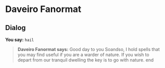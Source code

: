 # Daveiro Fanormat
## Dialog

**You say:** `hail`



>**Daveiro Fanormat says:** Good day to you Soandso, I hold spells that you may find useful if you are a warder of nature. If you wish to depart from our tranquil dwelling the key is to go with nature.
end
